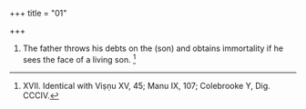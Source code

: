 +++
title = "01"

+++
1. The father throws his debts on the (son) and obtains immortality if he sees the face of a living son. [^1] 


[^1]:  XVII. Identical with Viṣṇu XV, 45; Manu IX, 107; Colebrooke Y, Dig. CCCIV.
